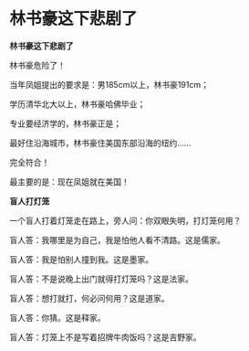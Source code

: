 # 林书豪这下悲剧了

**林书豪这下悲剧了**

林书豪危险了！ 

当年凤姐提出的要求是：男185cm以上，林书豪191cm； 

学历清华北大以上，林书豪哈佛毕业； 

专业要经济学的，林书豪正是； 

最好住沿海城市，林书豪住美国东部沿海的纽约…… 

完全符合！ 

最主要的是：现在凤姐就在美国！ 

**盲人打灯笼**

一个盲人打着灯笼走在路上，旁人问：你双眼失明，打灯笼何用？ 

盲人答：我哪里是为自己，我是怕他人看不清路。这是儒家。 

盲人答：我是怕别人撞到我。这是墨家。 

盲人答：不是说晚上出门就得打灯笼吗？这是法家。 

盲人答：想打就打，何必问何用？这是道家。 

盲人答：你猜。这是释家。 

盲人答：灯笼上不是写着招牌牛肉饭吗？这是吉野家。